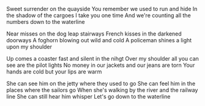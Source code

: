 

Sweet surrender on the quayside
You remember we used to run and hide
In the shadow of the cargoes I take you one time
And we're counting all the numbers down to the waterline

Near misses on the dog leap stairways
French kisses in the darkened doorways
A foghorn blowing out wild and cold
A policeman shines a light upon my shoulder

Up comes a coaster fast and silent in the nihgt
Over my shoulder all you can see are the pilot lights
No money in our jackets and our jeans are torn
Your hands are cold but your lips are warm

She can see him on the jetty where they used to go
She can feel him in the places where the sailors go
When she's walking by the river and the railway line
She can still hear him whisper
Let's go down to the waterline